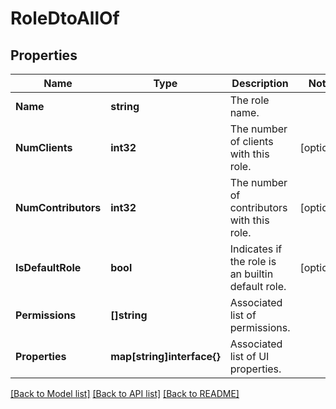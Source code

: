 # RoleDtoAllOf

## Properties

Name | Type | Description | Notes
------------ | ------------- | ------------- | -------------
**Name** | **string** | The role name. | 
**NumClients** | **int32** | The number of clients with this role. | [optional] 
**NumContributors** | **int32** | The number of contributors with this role. | [optional] 
**IsDefaultRole** | **bool** | Indicates if the role is an builtin default role. | [optional] 
**Permissions** | **[]string** | Associated list of permissions. | 
**Properties** | **map[string]interface{}** | Associated list of UI properties. | 

[[Back to Model list]](../README.md#documentation-for-models) [[Back to API list]](../README.md#documentation-for-api-endpoints) [[Back to README]](../README.md)


